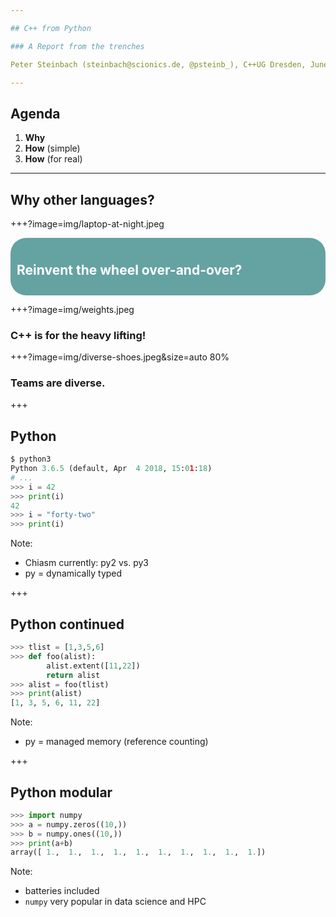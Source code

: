 ```yaml
---

## C++ from Python

### A Report from the trenches

Peter Steinbach (steinbach@scionics.de, @psteinb_), C++UG Dresden, June 12, 2018 

---
```


## Agenda

1. __Why__
2. __How__ (simple)
3. __How__ (for real)

---

## __Why__ other languages?

+++?image=img/laptop-at-night.jpeg

<div style="color: white; background-color: rgb(0, 102, 102,0.6);border-radius: 25px;padding: 10px;margin: auto;">
<h2>Reinvent the wheel over-and-over?</h2>
</div>

+++?image=img/weights.jpeg

### C++ is for the heavy lifting!

+++?image=img/diverse-shoes.jpeg&size=auto 80%

### Teams are diverse.

+++

## Python

```python
$ python3                  
Python 3.6.5 (default, Apr  4 2018, 15:01:18) 
# ...
>>> i = 42
>>> print(i)
42
>>> i = "forty-two"
>>> print(i)
```

Note:
- Chiasm currently: py2 vs. py3
- py = dynamically typed

+++

## Python continued

```python
>>> tlist = [1,3,5,6]
>>> def foo(alist):
        alist.extent([11,22])
        return alist
>>> alist = foo(tlist)
>>> print(alist)
[1, 3, 5, 6, 11, 22]
```

Note:
- py = managed memory (reference counting)

+++

## Python modular

```python
>>> import numpy
>>> a = numpy.zeros((10,))
>>> b = numpy.ones((10,))
>>> print(a+b)
array([ 1.,  1.,  1.,  1.,  1.,  1.,  1.,  1.,  1.,  1.])
```

Note:
- batteries included
- `numpy` very popular in data science and HPC
